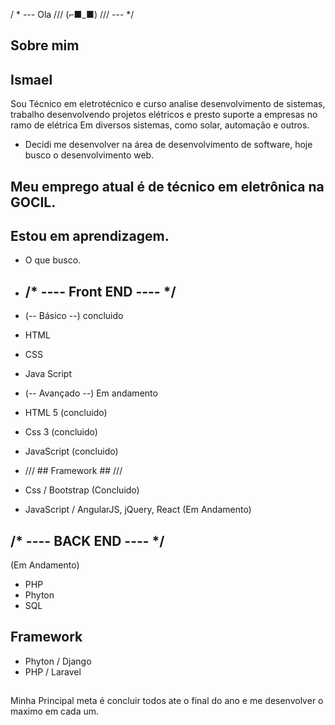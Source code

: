 / * --- Ola /// (⌐■_■) /// --- */

## Sobre mim  ##
## Ismael ##
Sou Técnico em eletrotécnico e curso analise desenvolvimento de sistemas, trabalho desenvolvendo projetos elétricos e presto suporte a empresas no ramo de elétrica 
Em diversos sistemas, como solar, automação e outros.
- Decidi me desenvolver na área de desenvolvimento de software, hoje busco o      desenvolvimento web. 
## Meu emprego atual é de técnico em eletrônica na GOCIL. ##
## Estou em aprendizagem. ##
- O que busco.
+ ## /* ---- Front END ---- */ ##

+ (-- Básico --) concluido 
+ HTML 
+ CSS 
+ Java Script

+	(-- Avançado --) Em andamento 

-	HTML 5 (concluido)
-	Css 3 (concluido)
-	JavaScript  (concluido)

-	/// ## Framework ## ///

-	Css / Bootstrap (Concluido)
-	JavaScript / AngularJS, jQuery, React (Em Andamento)
## 
## /* ---- BACK END ---- */ ## 
 (Em Andamento)
+ PHP 
+ Phyton 
+ SQL
## Framework ##
+ Phyton / Django 
+ PHP / Laravel 
##
 Minha Principal meta é concluir todos ate o final do ano e me desenvolver o maximo em cada um.

<!--
**Ismael1995Developer/ismael1995Developer** is a ✨ _special_ ✨ repository because its `README.md` (this file) appears on your GitHub profile.


Here are some ideas to get you started:

- 🔭 I’m currently working on ...
- 🌱 I’m currently learning ...
- 👯 I’m looking to collaborate on ...
- 🤔 I’m looking for help with ..
- 💬 Ask me about ...
- 📫 How to reach me: ...
- 😄 Pronouns: ...
- ⚡ Fun fact: ...
-->
